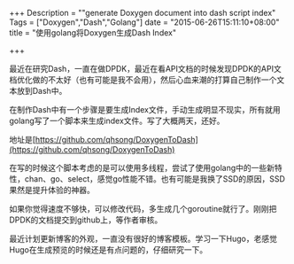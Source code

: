 +++
Description = ""generate Doxygen document into dash script index"
Tags = ["Doxygen","Dash","Golang"]
date = "2015-06-26T15:11:10+08:00"
title = "使用golang将Doxygen生成Dash Index"

+++

最近在研究Dash，一直在做DPDK，最近在看API文档的时候发现DPDK的API文档优化做的不太好（也有可能是我不会用），然后心血来潮的打算自己制作一个文本放到Dash中。

在制作Dash中有一个步骤是要生成Index文件，手动生成明显不现实，所有就用golang写了一个脚本来生成index文件。写了大概两天，还好。

地址是[https://github.com/qhsong/DoxygenToDash](https://github.com/qhsong/DoxygenToDash) 

在写的时候这个脚本考虑的是可以使用多线程，尝试了使用golang中的一些新特性，chan、go、select，感觉go性能不错。也有可能是我换了SSD的原因，SSD果然是提升体验的神器。

如果你觉得速度不够快，可以修改代码，多生成几个goroutine就行了。刚刚把DPDK的文档提交到github上，等作者审核。

最近计划更新博客的外观，一直没有很好的博客模板。学习一下Hugo，老感觉Hugo在生成预览的时候还是有点问题的，仔细研究一下。
